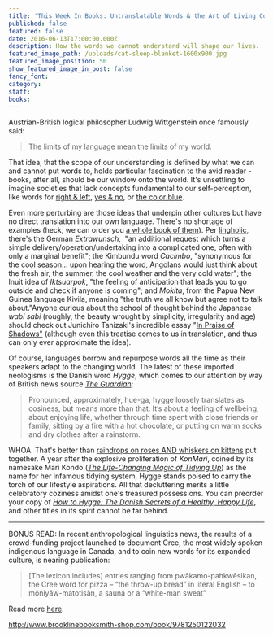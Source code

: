```yaml
---
title: 'This Week In Books: Untranslatable Words & the Art of Living Cozily'
published: false
featured: false
date: 2016-06-13T17:00:00.000Z
description: How the words we cannot understand will shape our lives.
featured_image_path: /uploads/cat-sleep-blanket-1600x900.jpg
featured_image_position: 50
show_featured_image_in_post: false
fancy_font:
category:
staff:
books:
---
```



Austrian-British logical philosopher Ludwig Wittgenstein once famously said:

> The limits of my language mean the limits of my world.

That idea, that the scope of our understanding is defined by what we can and cannot put words to, holds particular fascination to the avid reader - books, after all, should be our window onto the world. It's unsettling to imagine societies that lack concepts fundamental to our self-perception, like words for [right & left](https://www.reddit.com/r/todayilearned/comments/1m6l0b/til_there_are_languages_without_the_terms_left/), [yes & no](http://mentalfloss.com/article/49480/8-fun-facts-about-irish-language), or [the color blue](http://io9.gizmodo.com/5902904/why-do-cultures-always-name-red-before-they-do-blue).

Even more perturbing are those ideas that underpin other cultures but have no direct translation into our own language. There's no shortage of examples (heck, we can order you [a whole book of them](http://www.brooklinebooksmith-shop.com/book/9781607747109)). Per [lingholic](http://www.lingholic.com/15-untranslatable-words-wish-existed-english/), there's the German *Extrawunsch*,&nbsp; "an additional request which turns a simple delivery/operation/undertaking into a complicated one, often with only a marginal benefit"; the Kimbundu word *Cacimbo*, "synonymous for the cool season… upon hearing the word, Angolans would just think about the fresh air, the summer, the cool weather and the very cold water"; the Inuit idea of *Iktsuarpok*, "the feeling of anticipation that leads you to go outside and check if anyone is coming"; and *Mokita*, from the Papua New Guinea language Kivila, meaning "the truth we all know but agree not to talk about."Anyone curious about the school of thought behind the Japanese *wabi sabi* (roughly, the beauty wrought by simplicity, irregularity and age) should check out Junichiro Tanizaki's incredible essay "[In Praise of Shadows"](http://dcrit.sva.edu/wp-content/uploads/2010/10/In-Praise-of-Shadows-Junichiro-Tanizaki.pdf) (although even this treatise comes to us in translation, and thus can only ever approximate the idea).

Of course, languages borrow and repurpose words all the time as their speakers adapt to the changing world. The latest of these imported neologisms is the Danish word *Hygge*, which comes to our attention by way of British news source [*The Guardian*](https://www.theguardian.com/books/2016/jun/11/hygge-the-danish-art-of-living-cosily-on-its-way-to-uk-bookshops):

> Pronounced, approximately, hue-ga, hygge loosely translates as cosiness, but means more than that. It’s about a feeling of wellbeing, about enjoying life, whether through time spent with close friends or family, sitting by a fire with a hot chocolate, or putting on warm socks and dry clothes after a rainstorm.

WHOA. That's better than [raindrops on roses AND whiskers on kittens](https://www.youtube.com/watch?v=33o32C0ogVM) put together. A year after the explosive proliferation of *KonMari*, coined by its namesake Mari Kondo ([*The Life-Changing Magic of Tidying Up*](http://www.brooklinebooksmith-shop.com/book/9781607747307)) as the name for her infamous tidying system, Hygge stands poised to carry the torch of our lifestyle aspirations. All that decluttering merits a little celebratory coziness amidst one's treasured possessions. You can preorder your copy of *[How to Hygge: The Danish Secrets of a Healthy, Happy Life](http://www.brooklinebooksmith-shop.com/book/9781250122032)*, and other titles in its spirit cannot be far behind.

---

BONUS READ: In recent anthropological linguistics news, the results of a crowd-funding project launched to document Cree, the most widely spoken indigenous language in Canada, and to coin new words for its expanded culture, is nearing publication:

> [The lexicon includes] entries ranging from pw&acirc;kamo-pahkw&ecirc;sikan, the Cree word for pizza – “the throw-up bread” in literal English – to m&ocirc;niy&acirc;w-matotis&acirc;n, a sauna or a “white-man sweat”

Read more [here](https://www.theguardian.com/books/2016/jun/07/cree-language-first-nation-canadians-100-days-of-cree).

http://www.brooklinebooksmith-shop.com/book/9781250122032